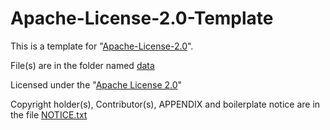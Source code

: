 # Apache-License-2.0-Template
This is a template for "[Apache-License-2.0](http://www.apache.org/licenses/LICENSE-2.0)".

File(s) are in the folder named [data](data)

Licensed under the "[Apache License 2.0](LICENSE.txt)"

Copyright holder(s), Contributor(s), APPENDIX and boilerplate notice are in the file [NOTICE.txt](NOTICE.txt)
